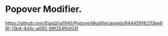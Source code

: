 Popover Modifier.
================

https://github.com/Elaidzha1940/PopoverModifier/assets/64445918/213ee69f-13b4-4d3c-a092-99f254fb004f
